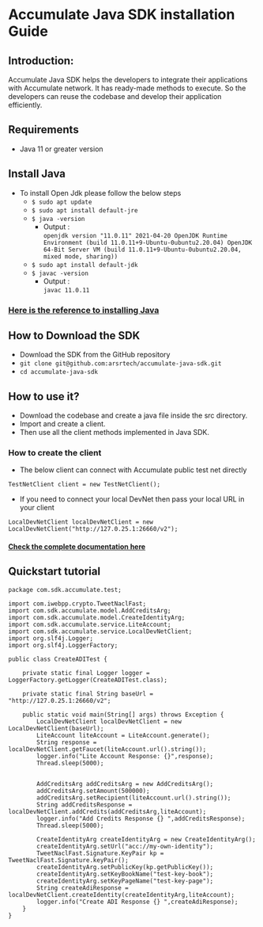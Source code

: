 # Accumulate Java SDK installation Guide

## Introduction:
Accumulate Java SDK helps the developers to integrate their applications with Accumulate network. It has ready-made methods to execute. So the developers can reuse the codebase and develop their application efficiently.

## Requirements
- Java 11 or greater version

## Install Java
- To install Open Jdk please follow the below steps
    - `$ sudo apt update`
    - `$ sudo apt install default-jre`
    - `$ java -version`
      - Output : \
        `openjdk version "11.0.11" 2021-04-20
        OpenJDK Runtime Environment (build 11.0.11+9-Ubuntu-0ubuntu2.20.04)
        OpenJDK 64-Bit Server VM (build 11.0.11+9-Ubuntu-0ubuntu2.20.04, mixed mode, sharing))`
    - `$ sudo apt install default-jdk`
    - `$ javac -version`
      - Output : \
      `javac 11.0.11`
### [Here is the reference to installing Java](https://www.digitalocean.com/community/tutorials/how-to-install-java-with-apt-on-ubuntu-20-04)

## How to Download the SDK
- Download the SDK from the GitHub repository
- `git clone git@github.com:arsrtech/accumulate-java-sdk.git`
- `cd accumulate-java-sdk`

## How to use it?
- Download the codebase and create a java file inside the src directory.
- Import and create a client.
- Then use all the client methods implemented in Java SDK.
### How to create the client
- The below client can connect with Accumulate public test net directly

``` 
TestNetClient client = new TestNetClient();
```
- If you need to connect your local DevNet then pass your local URL in your client

```
LocalDevNetClient localDevNetClient = new LocalDevNetClient("http://127.0.25.1:26660/v2");
```

#### [Check the complete documentation here](https://arsrtech.github.io/accumulate-java-sdk/doc/com/sdk/accumulate/service/Client.html)

## Quickstart tutorial
```
package com.sdk.accumulate.test;

import com.iwebpp.crypto.TweetNaclFast;
import com.sdk.accumulate.model.AddCreditsArg;
import com.sdk.accumulate.model.CreateIdentityArg;
import com.sdk.accumulate.service.LiteAccount;
import com.sdk.accumulate.service.LocalDevNetClient;
import org.slf4j.Logger;
import org.slf4j.LoggerFactory;

public class CreateADITest {

    private static final Logger logger = LoggerFactory.getLogger(CreateADITest.class);

    private static final String baseUrl = "http://127.0.25.1:26660/v2";

    public static void main(String[] args) throws Exception {
        LocalDevNetClient localDevNetClient = new LocalDevNetClient(baseUrl);
        LiteAccount liteAccount = LiteAccount.generate();
        String response = localDevNetClient.getFaucet(liteAccount.url().string());
        logger.info("Lite Account Response: {}",response);
        Thread.sleep(5000);


        AddCreditsArg addCreditsArg = new AddCreditsArg();
        addCreditsArg.setAmount(500000);
        addCreditsArg.setRecipient(liteAccount.url().string());
        String addCreditsResponse = localDevNetClient.addCredits(addCreditsArg,liteAccount);
        logger.info("Add Credits Response {} ",addCreditsResponse);
        Thread.sleep(5000);

        CreateIdentityArg createIdentityArg = new CreateIdentityArg();
        createIdentityArg.setUrl("acc://my-own-identity");
        TweetNaclFast.Signature.KeyPair kp = TweetNaclFast.Signature.keyPair();
        createIdentityArg.setPublicKey(kp.getPublicKey());
        createIdentityArg.setKeyBookName("test-key-book");
        createIdentityArg.setKeyPageName("test-key-page");
        String createAdiResponse = localDevNetClient.createIdentity(createIdentityArg,liteAccount);
        logger.info("Create ADI Response {} ",createAdiResponse);
    }
}
```